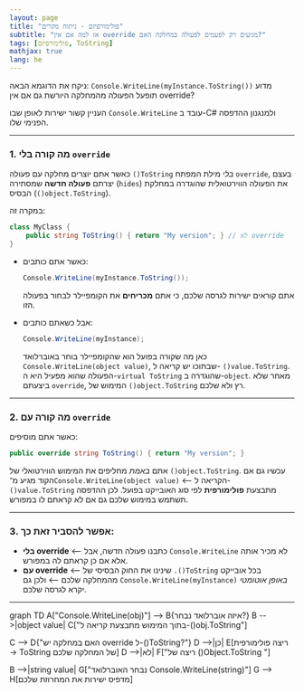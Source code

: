 ```yaml
---
layout: page
title: "פולימורפיזם - ניתוח מקרים"
subtitle: "אז למה אם אין override מגיעים רק לפעמים לפעולה במחלקה האם?"
tags: [פולימורפיזם, ToString]
mathjax: true
lang: he
---
```


ניקח את הדוגמא הבאה: `Console.WriteLine(myInstance.ToString())` מדוע תופעל הפעולה מהמחלקה היורשת גם אם אין override?


העניין קשור ישירות לאופן שבו `Console.WriteLine` עובד ב-C# ולמנגנון ההדפסה הפנימי שלו.

---

### 1. מה קורה בלי `override`

כאשר אתם יוצרים מחלקה עם פעולה `()ToString` *בלי* מילת המפתח `override`, בעצם יצרתם **פעולה חדשה** שמסתירה (`hides`) את הפעולה הווירטואלית שהוגדרה במחלקת הבסיס (`()object.ToString`).

במקרה זה:

```csharp
class MyClass {
    public string ToString() { return "My version"; } // לא override
}
```

* כאשר אתם כותבים:

  ```csharp
  Console.WriteLine(myInstance.ToString());
  ```

  אתם קוראים ישירות לגרסה שלכם, כי אתם **מכריחים** את הקומפיילר לבחור בפעולה הזו.

* אבל כשאתם כותבים:

  ```csharp
  Console.WriteLine(myInstance);
  ```

  כאן מה שקורה בפועל הוא שהקומפיילר בוחר באוברלואד `Console.WriteLine(object value)`, שבתוכו יש קריאה ל- `()value.ToString`.
  הפעולה שהוא מפעיל היא ה-`virtual ToString` שהוגדרה ב-`object`. מאחר שלא ביצעתם `override`, המימוש של `()object.ToString` רץ ולא שלכם.

---

### 2. מה קורה עם `override`

כאשר אתם מוסיפים:

```csharp
public override string ToString() { return "My version"; }
```

אתם *באמת* מחליפים את המימוש הווירטואלי של `()object.ToString`.
עכשיו גם אם הקוד מגיע מ־`Console.WriteLine(object value)` ⟵ הקריאה ל-`()value.ToString` מתבצעת **פולימורפית** לפי סוג האובייקט בפועל.
לכן ההדפסה תשתמש במימוש שלכם גם אם לא קראתם לו במפורש.

---

### 3. אפשר להסביר זאת כך:

* **בלי override** ⟵ כתבנו פעולה חדשה, אבל `Console.WriteLine` לא מכיר אותה אלא אם כן קראתם לה במפורש.
* **עם override** ⟵ שינינו את החוק הבסיסי של `.()ToString` בכל אובייקט מהמחלקה שלכם ⟵ ולכן גם `Console.WriteLine(myInstance)` *באופן אוטומטי* יקרא לגרסה שלכם.

---

<div class="mermaid">
graph TD
A["Console.WriteLine(obj)"] --> B{איזה אוברלואד נבחר?}
B -->|object value| C["בתוך המימוש מתבצעת קריאה ל-()obj.ToString"]


C --> D{"האם במחלקה יש override ל-()ToString?"}
D -->|כן| E[ריצה פולימורפית → ToString של המחלקה שלכם]
D -->|לא| F["ריצה של ()Object.ToString "]


B -->|string value| G["נבחר האוברלואד Console.WriteLine(string)"]
G --> H[מדפיס ישירות את המחרוזת שלכם]
</div>